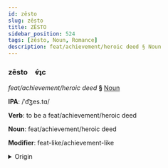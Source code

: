 ```yaml
---
id: zêsto
slug: zêsto
title: ZÊSTO
sidebar_position: 524
tags: [zêsto, Noun, Romance]
description: feat/achievement/heroic deed § Noun
---
```


### zêsto&emsp;<span kind="abugida">ⱴ́ʇc</span>

*feat/achievement/heroic deed* **§** [Noun](../../tags/Noun)

**IPA**: /ˈd͡ʒes.tɑ/

**Verb**: to be a feat/achievement/heroic deed

**Noun**: feat/achievement/heroic deed

**Modifier**: feat-like/achievement-like

<details>
    <summary>Origin</summary>
    Catalan gesta /ˈd͡ʒes.ta/<br/>
    <em>Romance Language Family</em>
</details>